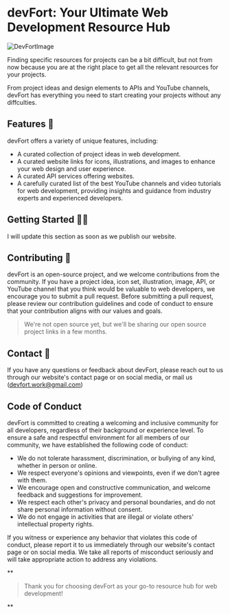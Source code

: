 
# devFort: Your Ultimate Web Development Resource Hub

![DevFortImage](https://pbs.twimg.com/media/FuFz3w8aYAEC9Qz?format=jpg&name=medium)

Finding specific resources for projects can be a bit difficult, but not from now because you are at the right place to get all the relevant resources for your projects.

From project ideas and design elements to APIs and YouTube channels, devFort has everything you need to start creating your projects without any diffculties.

## Features 💫

devFort offers a variety of unique features, including:

-   A curated collection of project ideas in web development.
-   A curated website links for icons, illustrations, and images to enhance your web design and user experience.
-   A curated API services offering websites.
-   A carefully curated list of the best YouTube channels and video tutorials for web development, providing insights and guidance from industry experts and experienced developers.

## Getting Started 👨‍💻

I will update this section as soon as we publish our website.

## Contributing 🤞

devFort is an open-source project, and we welcome contributions from the community. If you have a project idea, icon set, illustration, image, API, or YouTube channel that you think would be valuable to web developers, we encourage you to submit a pull request. 
Before submitting a pull request, please review our contribution guidelines and code of conduct to ensure that your contribution aligns with our values and goals.

> We're not open source yet, but we'll be sharing our open source project links in a few months.

## Contact 📱

If you have any questions or feedback about devFort, please reach out to us through our website's contact page or on social media, or mail us (devfort.work@gmail.com)

## Code of Conduct

devFort is committed to creating a welcoming and inclusive community for all developers, regardless of their background or experience level. To ensure a safe and respectful environment for all members of our community, we have established the following code of conduct:

-   We do not tolerate harassment, discrimination, or bullying of any kind, whether in person or online.
-   We respect everyone's opinions and viewpoints, even if we don't agree with them.
-   We encourage open and constructive communication, and welcome feedback and suggestions for improvement.
-   We respect each other's privacy and personal boundaries, and do not share personal information without consent.
-   We do not engage in activities that are illegal or violate others' intellectual property rights.

If you witness or experience any behavior that violates this code of conduct, please report it to us immediately through our website's contact page or on social media. We take all reports of misconduct seriously and will take appropriate action to address any violations.

**

> Thank you for choosing devFort as your go-to resource hub for web
> development!

**
